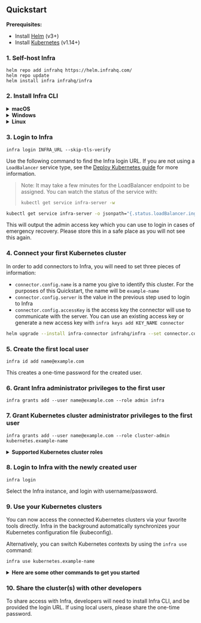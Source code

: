 ## Quickstart

**Prerequisites:**
* Install [Helm](https://helm.sh/) (v3+)
* Install [Kubernetes](https://kubernetes.io/) (v1.14+)


### 1. Self-host Infra

```
helm repo add infrahq https://helm.infrahq.com/
helm repo update
helm install infra infrahq/infra
```

### 2. Install Infra CLI

<details>
  <summary><strong>macOS</strong></summary>

  ```bash
  brew install infrahq/tap/infra
  ```

  You may need to perform `brew link` if your symlinks are not working.
  ```bash
  brew link infrahq/tap/infra
  ```
</details>

<details>
  <summary><strong>Windows</strong></summary>

  ```powershell
  scoop bucket add infrahq https://github.com/infrahq/scoop.git
  scoop install infra
  ```

</details>

<details>
  <summary><strong>Linux</strong></summary>

  ```bash
  # Ubuntu & Debian
  echo 'deb [trusted=yes] https://apt.fury.io/infrahq/ /' | sudo tee /etc/apt/sources.list.d/infrahq.list
  sudo apt update
  sudo apt install infra
  ```
  ```bash
  # Fedora & Red Hat Enterprise Linux
  sudo dnf config-manager --add-repo https://yum.fury.io/infrahq/
  sudo dnf install infra
  ```
</details>

### 3. Login to Infra

```
infra login INFRA_URL --skip-tls-verify
```

Use the following command to find the Infra login URL. If you are not using a `LoadBalancer` service type, see the [Deploy Kubernetes guide](../operator-guides/deploy/kubernetes.md) for more information.

> Note: It may take a few minutes for the LoadBalancer endpoint to be assigned. You can watch the status of the service with:
> ```bash
> kubectl get service infra-server -w
> ```

```bash
kubectl get service infra-server -o jsonpath="{.status.loadBalancer.ingress[*]['ip', 'hostname']}"
```

This will output the admin access key which you can use to login in cases of emergency recovery. Please store this in a safe place as you will not see this again.

### 4. Connect your first Kubernetes cluster

In order to add connectors to Infra, you will need to set three pieces of information:

* `connector.config.name` is a name you give to identify this cluster. For the purposes of this Quickstart, the name will be `example-name`
* `connector.config.server` is the value in the previous step used to login to Infra
* `connector.config.accessKey` is the access key the connector will use to communicate with the server. You can use an existing access key or generate a new access key with `infra keys add KEY_NAME connector`

```bash
helm upgrade --install infra-connector infrahq/infra --set connector.config.server=INFRA_URL --set connector.config.accessKey=ACCESS_KEY --set connector.config.name=example-name --set connector.config.skipTLSVerify=true
```

### 5. Create the first local user

```
infra id add name@example.com
```

This creates a one-time password for the created user.

### 6. Grant Infra administrator privileges to the first user

```
infra grants add --user name@example.com --role admin infra
```

### 7. Grant Kubernetes cluster administrator privileges to the first user

```
infra grants add --user name@example.com --role cluster-admin kubernetes.example-name
```

<details>
  <summary><strong>
Supported Kubernetes cluster roles</strong></summary><br />

Infra supports any cluster roles within your Kubernetes environment, including custom ones. For simplicity, you can use cluster roles, and scope it to a particular namespace via Infra.

**Example applying a cluster role to a namespace:**
  ```
  infra grants add --user name@example.com --role edit kubernetes.example-name.namespace
  ```
**Default cluster roles within Kubernetes:**
- **cluster-admin** <br /><br />
  Allows super-user access to perform any action on any resource. When the 'cluster-admin' role is granted without specifying a namespace, it gives full control over every resource in the cluster and in all namespaces. When it is granted with a specified namespace, it gives full control over every resource in the namespace, including the namespace itself.<br /><br />
- **admin** <br /><br />
  Allows admin access, intended to be granted within a namespace.
The admin role allows read/write access to most resources in the specified namespace, including the ability to create roles and role bindings within the namespace. This role does not allow write access to resource quota or to the namespace itself.<br /><br />
- **edit** <br /><br />
  Allows read/write access to most objects in a namespace.
This role does not allow viewing or modifying roles or role bindings. However, this role allows accessing Secrets and running Pods as any ServiceAccount in the namespace, so it can be used to gain the API access levels of any ServiceAccount in the namespace.<br /><br />
- **view** <br /><br />
  Allows read-only access to see most objects in a namespace. It does not allow viewing roles or role bindings.
This role does not allow viewing Secrets, since reading the contents of Secrets enables access to ServiceAccount credentials in the namespace, which would allow API access as any ServiceAccount in the namespace (a form of privilege escalation).
</details>


### 8. Login to Infra with the newly created user

```
infra login
```

Select the Infra instance, and login with username/password.

### 9. Use your Kubernetes clusters

You can now access the connected Kubernetes clusters via your favorite tools directly. Infra in the background automatically synchronizes your Kubernetes configuration file (kubeconfig).

Alternatively, you can switch Kubernetes contexts by using the `infra use` command:

```
infra use kubernetes.example-name
```

<details>
  <summary><strong>Here are some other commands to get you started</strong></summary><br />

See the cluster(s) you have access to:
```
infra list
```
See the cluster(s) connected to Infra:
```
infra destinations list
```
See who has access to what via Infra:
```
infra grants list

Note: this requires the user to have the admin role within Infra.

An example to grant the permission:
infra grants add --user name@example.com --role admin infra
```
</details>

### 10. Share the cluster(s) with other developers

To share access with Infra, developers will need to install Infra CLI, and be provided the login URL. If using local users, please share the one-time password.
